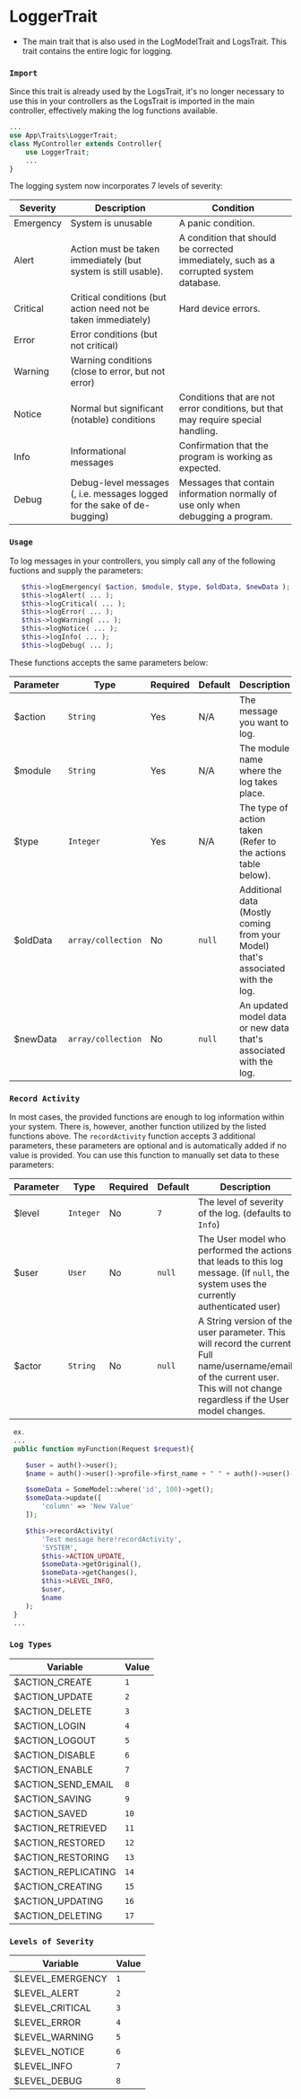 # LoggerTrait

-   The main trait that is also used in the LogModelTrait and LogsTrait. This trait contains the entire logic for logging.

### `Import`

Since this trait is already used by the LogsTrait, it's no longer necessary to use this in your controllers as the LogsTrait is imported in the main controller, effectively making the log functions available.

```php
...
use App\Traits\LoggerTrait;
class MyController extends Controller{
    use LoggerTrait;
    ...
}
```

The logging system now incorporates 7 levels of severity:

| Severity  | Description                                                              | Condition                                                                              |
| --------- | ------------------------------------------------------------------------ | -------------------------------------------------------------------------------------- |
| Emergency | System is unusable                                                       | A panic condition.                                                                     |
| Alert     | Action must be taken immediately (but system is still usable).           | A condition that should be corrected immediately, such as a corrupted system database. |
| Critical  | Critical conditions (but action need not be taken immediately)           | Hard device errors.                                                                    |
| Error     | Error conditions (but not critical)                                      |                                                                                        |
| Warning   | Warning conditions (close to error, but not error)                       |                                                                                        |
| Notice    | Normal but significant (notable) conditions                              | Conditions that are not error conditions, but that may require special handling.       |
| Info      | Informational messages                                                   | Confirmation that the program is working as expected.                                  |
| Debug     | Debug-level messages (, i.e. messages logged for the sake of de-bugging) | Messages that contain information normally of use only when debugging a program.       |

### `Usage`

To log messages in your controllers, you simply call any of the following fuctions and supply the parameters:

```php
   $this->logEmergency( $action, $module, $type, $oldData, $newData );
   $this->logAlert( ... );
   $this->logCritical( ... );
   $this->logError( ... );
   $this->logWarning( ... );
   $this->logNotice( ... );
   $this->logInfo( ... );
   $this->logDebug( ... );
```

These functions accepts the same parameters below:

| Parameter | Type               | Required | Default | Description                                                                     |
| --------- | ------------------ | -------- | ------- | ------------------------------------------------------------------------------- |
| $action   | `String`           | Yes      | N/A     | The message you want to log.                                                    |
| $module   | `String`           | Yes      | N/A     | The module name where the log takes place.                                      |
| $type     | `Integer`          | Yes      | N/A     | The type of action taken (Refer to the actions table below).                    |
| $oldData  | `array/collection` | No       | `null`  | Additional data (Mostly coming from your Model) that's associated with the log. |
| $newData  | `array/collection` | No       | `null`  | An updated model data or new data that's associated with the log.               |

### `Record Activity`

In most cases, the provided functions are enough to log information within your system. There is, however, another function utilized by the listed functions above. The `recordActivity` function accepts 3 additional parameters, these parameters are optional and is automatically added if no value is provided. You can use this function to manually set data to these parameters:

| Parameter | Type      | Required | Default | Description                                                                                                                                                                   |
| --------- | --------- | -------- | ------- | ----------------------------------------------------------------------------------------------------------------------------------------------------------------------------- |
| $level    | `Integer` | No       | `7`     | The level of severity of the log. (defaults to `Info`)                                                                                                                        |
| $user     | `User`    | No       | `null`  | The User model who performed the actions that leads to this log message. (If `null`, the system uses the currently authenticated user)                                        |
| $actor    | `String`  | No       | `null`  | A String version of the user parameter. This will record the current Full name/username/email of the current user. This will not change regardless if the User model changes. |

```php
 ex.
 ...
 public function myFunction(Request $request){

    $user = auth()->user();
    $name = auth()->user()->profile->first_name + " " + auth()->user()->profile->last_name;

    $someData = SomeModel::where('id', 100)->get();
    $someData->update([
        'column' => 'New Value'
    ]);

    $this->recordActivity(
        'Test message here!recordActivity',
        'SYSTEM',
        $this->ACTION_UPDATE,
        $someData->getOriginal(),
        $someData->getChanges(),
        $this->LEVEL_INFO,
        $user,
        $name
    );
 }
 ...
```

### `Log Types`

| Variable            | Value |
| ------------------- | ----- |
| $ACTION_CREATE      | `1`   |
| $ACTION_UPDATE      | `2`   |
| $ACTION_DELETE      | `3`   |
| $ACTION_LOGIN       | `4`   |
| $ACTION_LOGOUT      | `5`   |
| $ACTION_DISABLE     | `6`   |
| $ACTION_ENABLE      | `7`   |
| $ACTION_SEND_EMAIL  | `8`   |
| $ACTION_SAVING      | `9`   |
| $ACTION_SAVED       | `10`  |
| $ACTION_RETRIEVED   | `11`  |
| $ACTION_RESTORED    | `12`  |
| $ACTION_RESTORING   | `13`  |
| $ACTION_REPLICATING | `14`  |
| $ACTION_CREATING    | `15`  |
| $ACTION_UPDATING    | `16`  |
| $ACTION_DELETING    | `17`  |

### `Levels of Severity`

| Variable         | Value |
| ---------------- | ----- |
| $LEVEL_EMERGENCY | `1`   |
| $LEVEL_ALERT     | `2`   |
| $LEVEL_CRITICAL  | `3`   |
| $LEVEL_ERROR     | `4`   |
| $LEVEL_WARNING   | `5`   |
| $LEVEL_NOTICE    | `6`   |
| $LEVEL_INFO      | `7`   |
| $LEVEL_DEBUG     | `8`   |
